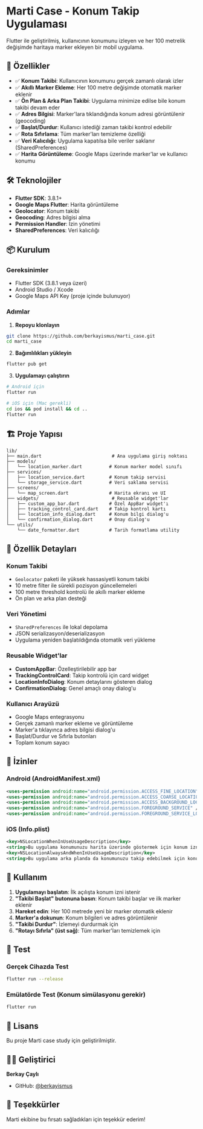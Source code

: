 # Marti Case - Konum Takip Uygulaması

Flutter ile geliştirilmiş, kullanıcının konumunu izleyen ve her 100 metrelik değişimde haritaya marker ekleyen bir mobil uygulama.

## 📱 Özellikler

- ✅ **Konum Takibi**: Kullanıcının konumunu gerçek zamanlı olarak izler
- ✅ **Akıllı Marker Ekleme**: Her 100 metre değişimde otomatik marker eklenir
- ✅ **Ön Plan & Arka Plan Takibi**: Uygulama minimize edilse bile konum takibi devam eder
- ✅ **Adres Bilgisi**: Marker'lara tıklandığında konum adresi görüntülenir (geocoding)
- ✅ **Başlat/Durdur**: Kullanıcı istediği zaman takibi kontrol edebilir
- ✅ **Rota Sıfırlama**: Tüm marker'ları temizleme özelliği
- ✅ **Veri Kalıcılığı**: Uygulama kapatılsa bile veriler saklanır (SharedPreferences)
- ✅ **Harita Görüntüleme**: Google Maps üzerinde marker'lar ve kullanıcı konumu

## 🛠️ Teknolojiler

- **Flutter SDK**: 3.8.1+
- **Google Maps Flutter**: Harita görüntüleme
- **Geolocator**: Konum takibi
- **Geocoding**: Adres bilgisi alma
- **Permission Handler**: İzin yönetimi
- **SharedPreferences**: Veri kalıcılığı

## 📦 Kurulum

### Gereksinimler
- Flutter SDK (3.8.1 veya üzeri)
- Android Studio / Xcode
- Google Maps API Key (proje içinde bulunuyor)

### Adımlar

1. **Repoyu klonlayın**
```bash
git clone https://github.com/berkayismus/marti_case.git
cd marti_case
```

2. **Bağımlılıkları yükleyin**
```bash
flutter pub get
```

3. **Uygulamayı çalıştırın**
```bash
# Android için
flutter run

# iOS için (Mac gerekli)
cd ios && pod install && cd ..
flutter run
```

## 🏗️ Proje Yapısı

```
lib/
├── main.dart                          # Ana uygulama giriş noktası
├── models/
│   └── location_marker.dart          # Konum marker model sınıfı
├── services/
│   ├── location_service.dart         # Konum takip servisi
│   └── storage_service.dart          # Veri saklama servisi
├── screens/
│   └── map_screen.dart               # Harita ekranı ve UI
├── widgets/                           # Reusable widget'lar
│   ├── custom_app_bar.dart           # Özel AppBar widget'ı
│   ├── tracking_control_card.dart    # Takip kontrol kartı
│   ├── location_info_dialog.dart     # Konum bilgi dialog'u
│   └── confirmation_dialog.dart      # Onay dialog'u
└── utils/
    └── date_formatter.dart           # Tarih formatlama utility
```

## 🎯 Özellik Detayları

### Konum Takibi
- `Geolocator` paketi ile yüksek hassasiyetli konum takibi
- 10 metre filter ile sürekli pozisyon güncellemeleri
- 100 metre threshold kontrolü ile akıllı marker ekleme
- Ön plan ve arka plan desteği

### Veri Yönetimi
- `SharedPreferences` ile lokal depolama
- JSON serializasyon/deserializasyon
- Uygulama yeniden başlatıldığında otomatik veri yükleme

### Reusable Widget'lar
- **CustomAppBar**: Özelleştirilebilir app bar
- **TrackingControlCard**: Takip kontrolü için card widget
- **LocationInfoDialog**: Konum detaylarını gösteren dialog
- **ConfirmationDialog**: Genel amaçlı onay dialog'u

### Kullanıcı Arayüzü
- Google Maps entegrasyonu
- Gerçek zamanlı marker ekleme ve görüntüleme
- Marker'a tıklayınca adres bilgisi dialog'u
- Başlat/Durdur ve Sıfırla butonları
- Toplam konum sayacı

## 🔐 İzinler

### Android (AndroidManifest.xml)
```xml
<uses-permission android:name="android.permission.ACCESS_FINE_LOCATION" />
<uses-permission android:name="android.permission.ACCESS_COARSE_LOCATION" />
<uses-permission android:name="android.permission.ACCESS_BACKGROUND_LOCATION" />
<uses-permission android:name="android.permission.FOREGROUND_SERVICE" />
<uses-permission android:name="android.permission.FOREGROUND_SERVICE_LOCATION" />
```

### iOS (Info.plist)
```xml
<key>NSLocationWhenInUseUsageDescription</key>
<string>Bu uygulama konumunuzu harita üzerinde göstermek için konum izni gerektiriyor.</string>
<key>NSLocationAlwaysAndWhenInUseUsageDescription</key>
<string>Bu uygulama arka planda da konumunuzu takip edebilmek için konum izni gerektiriyor.</string>
```

## 📝 Kullanım

1. **Uygulamayı başlatın**: İlk açılışta konum izni istenir
2. **"Takibi Başlat" butonuna basın**: Konum takibi başlar ve ilk marker eklenir
3. **Hareket edin**: Her 100 metrede yeni bir marker otomatik eklenir
4. **Marker'a dokunun**: Konum bilgileri ve adres görüntülenir
5. **"Takibi Durdur"**: İzlemeyi durdurmak için
6. **"Rotayı Sıfırla" (üst sağ)**: Tüm marker'ları temizlemek için

## 🚀 Test

### Gerçek Cihazda Test
```bash
flutter run --release
```

### Emülatörde Test (Konum simülasyonu gerekir)
```bash
flutter run
```

## 📄 Lisans

Bu proje Marti case study için geliştirilmiştir.

## 👨‍💻 Geliştirici

**Berkay Çaylı**
- GitHub: [@berkayismus](https://github.com/berkayismus)

## 🙏 Teşekkürler

Marti ekibine bu fırsatı sağladıkları için teşekkür ederim!
